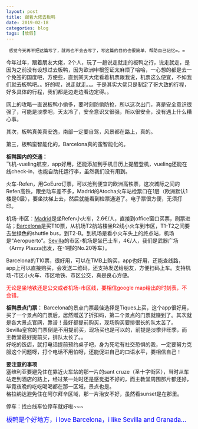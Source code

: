 ```yaml
---
layout: post
title: 跟着大佬去板鸭
date: 2019-02-18
categories: blog
tags: [放假]
---
```


     感觉今天再不把这篇写了，就再也不会去写了，写这篇的目的也很简单，帮助自己记忆=。=

今年过年，跟着朋友大佬，2个人，玩了一趟说走就走的板鸭之行，说走就走，是因为之前没有设想过去板鸭，因为欧洲申根签证太麻烦了哈哈，一心想的都是去一个免签的国度吧，方便些，直到某天大佬看着机票跟我说，机票这么便宜，不如我们就去板鸭吧。。好的呢，说走就走。。。于是其实大佬只是制定了哥大致的行程，好多具体的行程，我们都是边走边看边定得。。  

网上的攻略一直说板鸭小偷多，要时刻防偷防抢，所以这次出门，真是安全意识很强了，可能是淡季吧，天太冷了，安全意识又很强，所以很安全，没有遇上什么糟心事。

其次，板鸭真美真安逸，南部一定要自驾，风景都在路上，真的。

第三，板鸭蛮智能化的，Barcelona真的蛮智能化的。

<b>板鸭国内的交通：</b>  
飞机-vueling航空，app好用，还能添加到手机日历上提醒登机，vueling还能在线check-in，也能自助托运行李，虽然我们没有用到。  

火车-Refen，用GoEuro订票，可以抢到便宜的欧洲高铁票，这次城际之间的Refen高铁，跟坐动车差不多，Madrid的Atocha火车站检票口在1层（欧洲默认1楼是0层），要坐扶梯上去，然后就能看到检票通道了。电子票很方便，无须打印。  

机场-市区：<u>Madrid</u>是坐Refen小火车，2.6€/人，直接到office窗口买票，刷票进站；<u>Barcelona</u>是买T10票，从机场T2航站楼坐R2线小火车到市区，T1-T2之间要去坐绿色的shuttle bus，到T2-B。到机场是看小火车头上的终点站，机场是“Aeropuerto”。<u>Sevilla</u>的市区-机场是坐巴士车，4€/人，我们是武器广场（Army Plazza出发，在-1楼的No.20等车）。

Barcelona的T10票，很好用，可以在TMB上购买，app也好用，还能查线路，app上可以直接购买，会发送二维码，还支持发送给朋友，方便扫码上车。支持机场-市区小火车、市区地铁、市区公交，真是良心方便。 

<font color="Red">无论是坐地铁还是公交或者机场-市区线，要相信google map给出的时刻表，不会错。 </font>  

<b>板鸭景点门票：</b>
Barcelona的景点门票最佳选择是Tiques上买，这个app很好用，买了一个景点的门票后，居然赠送了折扣码，第二个景点的门票就赚到了。其次就是各大景点官网，靠谱！最好都提前购买，现场购买要排很长的队太苦了。Sevilla皇宫的门票倒是不用提前买，现场买也是可以的，前提是淡季非旺季，而主教堂最好提前买，排队太长了。。    
好吃的饭店，就打电话提前预约桌子吧，身为死宅有社交恐惧的我，一定要努力克服这个问题呀，打个电话不用怕呀，还能促进自己的口语水平，要相信自己！  

<b>要注意的事项</b>  
塞维利亚要避免住在靠近火车站的那一片的sant cruze（圣十字街区），当时从车站走到酒店的路上，经过某一处时还是感觉挺不好的，而主教堂周围那片都还好，毕竟夜晚的吃吃喝喝都在那一区域，景点也是。  
格拉纳达避免住在阿尔拜辛区域，那一片治安不好，虽然看sunset是在那里。

停车：找白线车位停车就好啦~~~

<big><font color="Blue">板鸭是个好地方，i love Barcelona，i like Sevilla and Granada... </font></big>  
